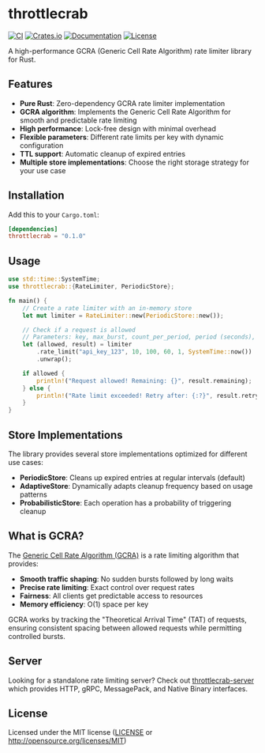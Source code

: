 # throttlecrab

[![CI](https://github.com/lazureykis/throttlecrab/actions/workflows/ci.yml/badge.svg)](https://github.com/lazureykis/throttlecrab/actions/workflows/ci.yml)
[![Crates.io](https://img.shields.io/crates/v/throttlecrab.svg)](https://crates.io/crates/throttlecrab)
[![Documentation](https://docs.rs/throttlecrab/badge.svg)](https://docs.rs/throttlecrab)
[![License](https://img.shields.io/crates/l/throttlecrab.svg)](LICENSE-MIT)

A high-performance GCRA (Generic Cell Rate Algorithm) rate limiter library for Rust.

## Features

- **Pure Rust**: Zero-dependency GCRA rate limiter implementation
- **GCRA algorithm**: Implements the Generic Cell Rate Algorithm for smooth and predictable rate limiting
- **High performance**: Lock-free design with minimal overhead
- **Flexible parameters**: Different rate limits per key with dynamic configuration
- **TTL support**: Automatic cleanup of expired entries
- **Multiple store implementations**: Choose the right storage strategy for your use case

## Installation

Add this to your `Cargo.toml`:

```toml
[dependencies]
throttlecrab = "0.1.0"
```

## Usage

```rust
use std::time::SystemTime;
use throttlecrab::{RateLimiter, PeriodicStore};

fn main() {
    // Create a rate limiter with an in-memory store
    let mut limiter = RateLimiter::new(PeriodicStore::new());

    // Check if a request is allowed
    // Parameters: key, max_burst, count_per_period, period (seconds), quantity, timestamp
    let (allowed, result) = limiter
        .rate_limit("api_key_123", 10, 100, 60, 1, SystemTime::now())
        .unwrap();

    if allowed {
        println!("Request allowed! Remaining: {}", result.remaining);
    } else {
        println!("Rate limit exceeded! Retry after: {:?}", result.retry_after);
    }
}
```

## Store Implementations

The library provides several store implementations optimized for different use cases:

- **PeriodicStore**: Cleans up expired entries at regular intervals (default)
- **AdaptiveStore**: Dynamically adapts cleanup frequency based on usage patterns
- **ProbabilisticStore**: Each operation has a probability of triggering cleanup

## What is GCRA?

The [Generic Cell Rate Algorithm (GCRA)](https://en.wikipedia.org/wiki/Generic_cell_rate_algorithm) is a rate limiting algorithm that provides:
- **Smooth traffic shaping**: No sudden bursts followed by long waits
- **Precise rate limiting**: Exact control over request rates
- **Fairness**: All clients get predictable access to resources
- **Memory efficiency**: O(1) space per key

GCRA works by tracking the "Theoretical Arrival Time" (TAT) of requests, ensuring consistent spacing between allowed requests while permitting controlled bursts.

## Server

Looking for a standalone rate limiting server? Check out [throttlecrab-server](https://crates.io/crates/throttlecrab-server) which provides HTTP, gRPC, MessagePack, and Native Binary interfaces.

## License

Licensed under the MIT license ([LICENSE](../LICENSE) or http://opensource.org/licenses/MIT)
